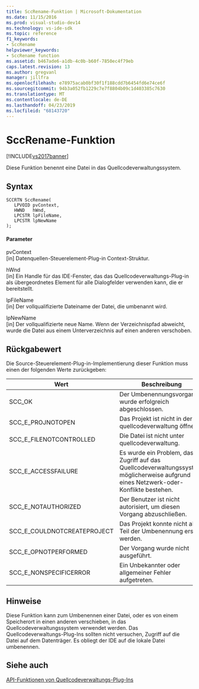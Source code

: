 ```yaml
---
title: SccRename-Funktion | Microsoft-Dokumentation
ms.date: 11/15/2016
ms.prod: visual-studio-dev14
ms.technology: vs-ide-sdk
ms.topic: reference
f1_keywords:
- SccRename
helpviewer_keywords:
- SccRename function
ms.assetid: b467ade6-a1db-4c0b-b60f-7850ec4f79eb
caps.latest.revision: 13
ms.author: gregvanl
manager: jillfra
ms.openlocfilehash: e78975acab0bf30f1f188cdd7b6454fd6e74ce6f
ms.sourcegitcommit: 94b3a052fb1229c7e7f8804b09c1d403385c7630
ms.translationtype: MT
ms.contentlocale: de-DE
ms.lasthandoff: 04/23/2019
ms.locfileid: "68143720"
---
```

# <a name="sccrename-function"></a>SccRename-Funktion
[!INCLUDE[vs2017banner](../includes/vs2017banner.md)]

Diese Funktion benennt eine Datei in das Quellcodeverwaltungssystem.  
  
## <a name="syntax"></a>Syntax  
  
```cpp#  
SCCRTN SccRename(  
   LPVOID pvContext,  
   HWND   hWnd,  
   LPCSTR lpFileName,  
   LPCSTR lpNewName  
);  
```  
  
#### <a name="parameters"></a>Parameter  
 pvContext  
 [in] Datenquellen-Steuerelement-Plug-in Context-Struktur.  
  
 hWnd  
 [in] Ein Handle für das IDE-Fenster, das das Quellcodeverwaltungs-Plug-in als übergeordnetes Element für alle Dialogfelder verwenden kann, die er bereitstellt.  
  
 lpFileName  
 [in] Der vollqualifizierte Dateiname der Datei, die umbenannt wird.  
  
 lpNewName  
 [in] Der vollqualifizierte neue Name. Wenn der Verzeichnispfad abweicht, wurde die Datei aus einem Unterverzeichnis auf einen anderen verschoben.  
  
## <a name="return-value"></a>Rückgabewert  
 Die Source-Steuerelement-Plug-in-Implementierung dieser Funktion muss einen der folgenden Werte zurückgeben:  
  
|Wert|Beschreibung|  
|-----------|-----------------|  
|SCC_OK|Der Umbenennungsvorgang wurde erfolgreich abgeschlossen.|  
|SCC_E_PROJNOTOPEN|Das Projekt ist nicht in der quellcodeverwaltung öffnen.|  
|SCC_E_FILENOTCONTROLLED|Die Datei ist nicht unter quellcodeverwaltung.|  
|SCC_E_ACCESSFAILURE|Es wurde ein Problem, das Zugriff auf das Quellcodeverwaltungssystem, möglicherweise aufgrund eines Netzwerk-oder-Konflikte bestehen.|  
|SCC_E_NOTAUTHORIZED|Der Benutzer ist nicht autorisiert, um diesen Vorgang abzuschließen.|  
|SCC_E_COULDNOTCREATEPROJECT|Das Projekt konnte nicht als Teil der Umbenennung erstellt werden.|  
|SCC_E_OPNOTPERFORMED|Der Vorgang wurde nicht ausgeführt.|  
|SCC_E_NONSPECIFICERROR|Ein Unbekannter oder allgemeiner Fehler aufgetreten.|  
  
## <a name="remarks"></a>Hinweise  
 Diese Funktion kann zum Umbenennen einer Datei, oder es von einem Speicherort in einen anderen verschieben, in das Quellcodeverwaltungssystem verwendet werden. Das Quellcodeverwaltungs-Plug-Ins sollten nicht versuchen, Zugriff auf die Datei auf dem Datenträger. Es obliegt der IDE auf die lokale Datei umbenennen.  
  
## <a name="see-also"></a>Siehe auch  
 [API-Funktionen von Quellcodeverwaltungs-Plug-Ins](../extensibility/source-control-plug-in-api-functions.md)

